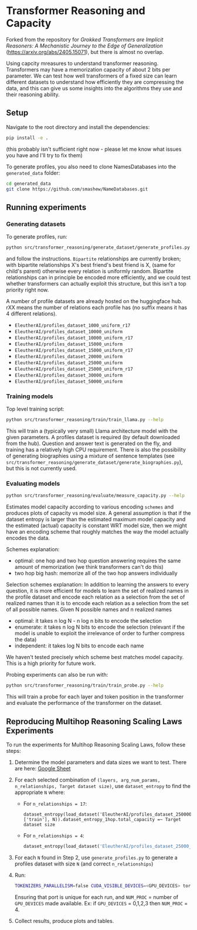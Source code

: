 # Transformer Reasoning and Capacity

Forked from the repository for *Grokked Transformers are Implicit Reasoners: A Mechanistic Journey to the Edge of Generalization* (https://arxiv.org/abs/2405.15071), but there is almost no overlap.

Using capcity mreasures to understand transformer reasoning. Transformers may have a memorization capacity of about 2 bits per parameter. We can test how well transformers of a fixed size can learn different datasets to understand how efficiently they are compressing the data, and this can give us some insights into the algorithms they use and their reasoning ability.

## Setup

Navigate to the root directory and install the dependencies:

```bash
pip install -e .
```

(this probably isn't sufficient right now - please let me know what issues you have and I'll try to fix them)


To generate profiles, you also need to clone NamesDatabases into the `generated_data` folder:
```bash
cd generated_data
git clone https://github.com/smashew/NameDatabases.git
```


## Running experiments

### Generating datasets

To generate profiles, run:

```bash
python src/transformer_reasoning/generate_dataset/generate_profiles.py --help
```

and follow the instructions. `Bipartite` relationships are currently broken; with bipartite relationships X's best friend's best friend is X, (same for child's parent) otherwise every relation is uniformly random. Bipartite relationships can in principle be encoded more efficiently, and we could test whether transformers can actually exploit this structure, but this isn't a top priority right now.

A number of profile datasets are already hosted on the huggingface hub. rXX means the number of relations each profile has (no suffix means it has 4 different relations).
- `EleutherAI/profiles_dataset_1000_uniform_r17`
- `EleutherAI/profiles_dataset_10000_uniform`
- `EleutherAI/profiles_dataset_10000_uniform_r17`
- `EleutherAI/profiles_dataset_15000_uniform`
- `EleutherAI/profiles_dataset_15000_uniform_r17`
- `EleutherAI/profiles_dataset_20000_uniform`
- `EleutherAI/profiles_dataset_25000_uniform`
- `EleutherAI/profiles_dataset_25000_uniform_r17`
- `EleutherAI/profiles_dataset_30000_uniform`
- `EleutherAI/profiles_dataset_50000_uniform`

### Training models

Top level training script:

```bash
python src/transformer_reasoning/train/train_llama.py --help
```

This will train a (typically very small) Llama architecture model with the given parameters. A profiles dataset is required (by default downloaded from the hub). Question and answer text is generated on the fly, and training has a relatively high CPU requirement. There is also the possibility of generating biographies using a mixture of sentence templates (see `src/transformer_reasoning/generate_dataset/generate_biographies.py`), but this is not currently used.


### Evaluating models


```bash
python src/transformer_reasoning/evaluate/measure_capacity.py --help
```

Estimates model capacity according to various encoding `schemes` and produces plots of capacity vs model size. A general assumption is that if the dataset entropy is larger than the estimated maximum model capacity and the estimated (actual) capacity is constant WRT model size, then we might have an encoding scheme that roughly matches the way the model actually encodes the data.

Schemes explanation:
 - optimal: one hop and two hop question answering requires the same amount of memorization (we think transformers can't do this)
 - two hop big hash: memorize all of the two hop answers individually

Selection schemes explanation:
In addition to learning the answers to every question, it is more efficient for models to learn the set of realized names in the profile dataset and encode each relation as a selection from the set of realized names than it is to encode each relation as a selection from the set of all possible names. Given N possible names and n realized names
 - optimal: it takes n log N - n log n bits to encode the selection
 - enumerate: it takes n log N bits to encode the selection (relevant if the model is unable to exploit the irrelevance of order to further compress the data)
 - independent: it takes log N bits to encode each name

We haven't tested precisely which scheme best matches model capacity. This is a high priority for future work.

Probing experiments can also be run with:

```bash
python src/transformer_reasoning/train/train_probe.py --help
```

This will train a probe for each layer and token position in the transformer and evaluate the performance of the transformer on the dataset.



## Reproducing Multihop Reasoning Scaling Laws Experiments

To run the experiments for Multihop Reasoning Scaling Laws, follow these steps:

1. Determine the model parameters and data sizes we want to test. There are here: [Google Sheet](https://docs.google.com/spreadsheets/d/1MUsLsm5FbKB5U7_cPNWJ9O667XUuzkbwLxGI46ldNWE/edit?gid=416826139#gid=416826139)

2. For each selected combination of `(layers, arg_num_params, n_relationships, Target dataset size)`, use `dataset_entropy` to find the appropriate `N` where:
   - For `n_relationships = 17`:
     ```
     dataset_entropy(load_dataset('EleutherAI/profiles_dataset_250000_uniform_r17')['train'], N)).dataset_entropy_1hop.total_capacity =~ Target dataset size
     ```
   - For `n_relationships = 4`:
     ```python
     dataset_entropy(load_dataset('EleutherAI/profiles_dataset_25000_uniform')['train'], N)).dataset_entropy_1hop.total_capacity =~ Target dataset size
     ```

3. For each `N` found in Step 2, use `generate_profiles.py` to generate a profiles dataset with size `N` (and correct `n_relationships`)

4. Run:
   ```bash
   TOKENIZERS_PARALLELISM=false CUDA_VISIBLE_DEVICES=<GPU_DEVICES> torchrun --nproc_per_node=<NUM_PROC> --master_port=<PORT> src/transformer_reasoning/train/train_llama.py --num_params <ARG_NUM_PARAMS> --orders 1 --num_layers <LAYERS> --relations <N_RELATIONSHIPS> --N <N>
   ```
   Ensuring that port is unique for each run, and `NUM_PROC` = number of `GPU_DEVICES` made available. Ex: if `GPU_DEVICES` = 0,1,2,3 then `NUM_PROC` = 4.

5. Collect results, produce plots and tables.

